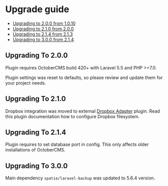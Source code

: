 # Upgrade guide

- [Upgrading to 2.0.0 from 1.0.10](#upgrade-2.0.0)
- [Upgrading to 2.1.0 from 2.0.0](#upgrade-2.1.0)
- [Upgrading to 2.1.4 from 2.1.3](#upgrade-2.1.4)
- [Upgrading to 3.0.0 from 2.1.4](#upgrade-3.0.0)

<a name="upgrade-2.0.0"></a>
## Upgrading To 2.0.0

Plugin requires OctoberCMS build 420+ with Laravel 5.5 and PHP >=7.0.

Plugin settings was reset to defaults, so please review and update them for your project needs.

<a name="upgrade-2.1.0"></a>
## Upgrading To 2.1.0

Dropbox integration was moved to external [Dropbox Adapter](https://octobercms.com/plugin/renatio-dropboxadapter) plugin. Read this plugin documentation how to configure Dropbox filesystem.

<a name="upgrade-2.1.4"></a>
## Upgrading To 2.1.4

Plugin requires to set database port in config. This only affects older installations of OctoberCMS.

<a name="upgrade-3.0.0"></a>
## Upgrading To 3.0.0

Main dependency `spatie/laravel-backup` was updated to 5.6.4 version.